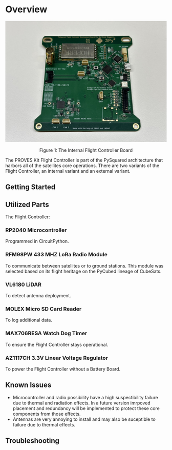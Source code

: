 # Overview
![Figure 1](images/fc_internal_1a.jpg)
<p align="center">Figure 1: The Internal Flight Controller Board</p>

The PROVES Kit Flight Controller is part of the PySquared architecture that harbors all of the satellites core operations. There are two variants of the Flight Controller, an internal variant and an external variant.
## Getting Started

## Utilized Parts
The Flight Controller:

### RP2040 Microcontroller
Programmed in CircuitPython.

### RFM98PW 433 MHZ LoRa Radio Module
To communicate between satellites or to ground stations. This module was selected based on its flight heritage on the PyCubed lineage of CubeSats. 

### VL6180 LiDAR
To detect antenna deployment.

### MOLEX Micro SD Card Reader
To log additional data.

### MAX706RESA Watch Dog Timer
To ensure the Flight Controller stays operational.

### AZ1117CH 3.3V Linear Voltage Regulator
To power the Flight Controller without a Battery Board.


## Known Issues
- Microcontroller and radio possibility have a high suspectibility failure due to thermal and radiation effects. In a future version imrpoved placement and redundancy will be implemented to protect these core components from those effects.  
- Antennas are very annoying to install and may also be suceptible to failure due to thermal effects. 

## Troubleshooting

